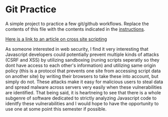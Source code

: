 # Git Practice
A simple project to practice a few git/github workflows.  Replace the contents of this file with the contents indicated in the [instructions](./instructions.md).

<a href="https://www.veracode.com/security/javascript-security#:~:text=One%20of%20the%20most%20common,return%20malicious%20scripts%20to%20visitors.&text=Another%20common%20JavaScript%20security%20vulnerability,Site%20Request%20Forgery%20(CSRF).">Here is a link to an article on cross site scripting</a>

<p>As someone interested in web security, I find it very interesting that Javascript developers could potentially prevent multiple kinds of attacks (CSRF and XSS) by utilizing sandboxing (runing scripts seperatly so they dont have access to each other's information) and utilizing same origin policy (this is a protocol that prevents one site from accessing script data on another site) by writing their browsers to take these into account, but simply do not. These attacks make it easy for malicious users to steal data and spread malware across servers very easily when these vulnerabilities are identified. That being said, it is heartneing to see that there is a whole subgenre of software dedicated to strictly analyzing Javascript code to idenitfy these vulnerabilities and I would hope to have the opportunity to use one at some point this semester if possible.</p>
